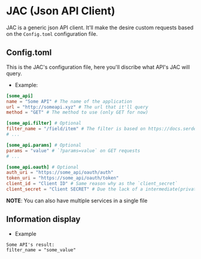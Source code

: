 # JAC (Json API Client)
JAC is a generic json API client.
It'll make the desire custom requests based on the `Config.toml` configuration file.

## Config.toml
This is the JAC's configuration file, here you'll discribe what API's JAC will query.

* Example:
```toml
[some_api]
name = "Some API" # The name of the application
url = "http://someapi.xyz" # The url that it'll query
method = "GET" # The method to use (only GET for now)

[some_api.filter] # Optional
filter_name = "/field/item" # The filter is based on https://docs.serde.rs/serde_json/value/enum.Value.html#method.pointer
# ...

[some_api.params] # Optional
params = "value" # `?params=value` on GET requests
# ...

[some_api.oauth] # Optional
auth_uri = "https://some_api/oauth/auth"
token_uri = "https://some_api/oauth/token"
client_id = "Client ID" # Same reason why as the `client_secret`
client_secret = "Client SECRET" # Due the lack of a intermediate(private) server (maybe in the future...) containing the client_secret
```

**NOTE**: You can also have multiple services in a single file

## Information display

* Example
```
Some API's result:
filter_name = "some_value"
```
